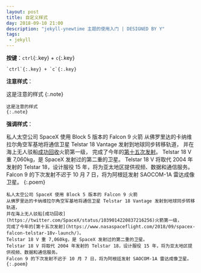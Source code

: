 ```yaml
---
layout: post
title: 自定义样式
day: 2018-09-10 21:00
description: "jekyll-ynewtime 主题的使用入门 | DESIGNED BY Y"
tags:
 - jekyll
---
```


**按键**：`ctrl`{:.key} + `c`{:.key}

```
`ctrl`{:.key} + `c`{:.key}
```

**注意样式**：

这是注意的样式
{:.note}

```
这是注意的样式
{:.note}
```

**强调样式**：

私人太空公司 SpaceX 使用 Block 5 版本的 Falcon 9 火箭
从佛罗里达的卡纳维拉尔角空军基地将通信卫星 Telstar 18 Vantage 发射到地球同步转移轨道，
并在海上无人驳船[成功回收](https://twitter.com/SpaceX/status/1039014220837216256)火箭第一级，
完成了今年的[第十五次发射](https://www.nasaspaceflight.com/2018/09/spacex-falcon-telstar-18v-launch/)。
Telstar 18 V 重 7,060kg，是 SpaceX 发射过的第二重的卫星。
Telstar 18 V 将取代 2004 年发射的 Telstar 18，设计服役 15 年，将为亚太地区提供视频、数据和通信服务。
Falcon 9 的下次发射不迟于 10 月 7 日，将为阿根廷发射 SAOCOM-1A 雷达成像卫星。
{:.poem}

```
私人太空公司 SpaceX 使用 Block 5 版本的 Falcon 9 火箭
从佛罗里达的卡纳维拉尔角空军基地将通信卫星 Telstar 18 Vantage 发射到地球同步转移轨道，
并在海上无人驳船[成功回收](https://twitter.com/SpaceX/status/1039014220837216256)火箭第一级，
完成了今年的[第十五次发射](https://www.nasaspaceflight.com/2018/09/spacex-falcon-telstar-18v-launch/)。
Telstar 18 V 重 7,060kg，是 SpaceX 发射过的第二重的卫星。
Telstar 18 V 将取代 2004 年发射的 Telstar 18，设计服役 15 年，将为亚太地区提供视频、数据和通信服务。
Falcon 9 的下次发射不迟于 10 月 7 日，将为阿根廷发射 SAOCOM-1A 雷达成像卫星。
{:.poem}
```